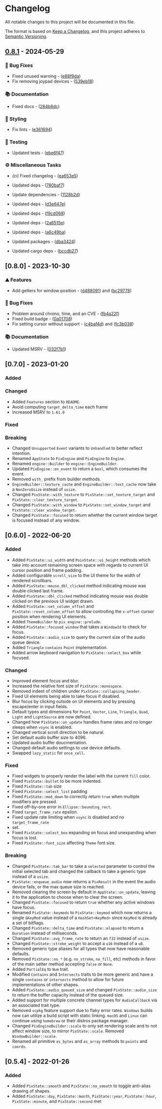 <!-- markdownlint-disable-file no-duplicate-heading -->

# Changelog

All notable changes to this project will be documented in this file.

The format is based on [Keep a Changelog](https://keepachangelog.com/en/1.0.0/),
and this project adheres to [Semantic Versioning](https://semver.org/spec/v2.0.0.html).

## [0.8.1](https://github.com/lukexor/pix-engine/compare/0.8.0..0.8.1) - 2024-05-29

### 🐛 Bug Fixes


- Fixed unused warning - ([e88f9da](https://github.com/lukexor/pix-engine/commit/e88f9da3cb09cbedce999a440cfa5f80648ee29a))
- Fix removing joypad devices - ([539eb18](https://github.com/lukexor/pix-engine/commit/539eb18d93437c86ab3ec13ca052335277d00902))

### 📚 Documentation


- Fixed docs - ([284b8dc](https://github.com/lukexor/pix-engine/commit/284b8dcdd27e5c25b778ee39f46ca149f1b60670))

### 🎨 Styling


- Fix lints - ([e361694](https://github.com/lukexor/pix-engine/commit/e36169475bdb41926c4e5a8b2d1ed73da4424cd3))

### 🧪 Testing


- Updated tests - ([ebe6f47](https://github.com/lukexor/pix-engine/commit/ebe6f471c43395ad7bc5f32b13860f7ce0238b6f))

### ⚙️ Miscellaneous Tasks

- *(ci)* Fixed changelog - ([ea653e5](https://github.com/lukexor/pix-engine/commit/ea653e5c2bd1adc25c7d30d4ad226d3579c0b42b))

- Updated deps - ([780baf7](https://github.com/lukexor/pix-engine/commit/780baf71f2754f7ef9bf7718195150a61ea06434))
- Update dependencies - ([1128b2d](https://github.com/lukexor/pix-engine/commit/1128b2dc132cf064ce22a969927662b9f49222d8))
- Updated deps - ([d3e647e](https://github.com/lukexor/pix-engine/commit/d3e647e4167a884b385635837fbee3841ca11357))
- Updated deps - ([f9cd068](https://github.com/lukexor/pix-engine/commit/f9cd06868007d8c64c82363aae9cae7990f87874))
- Updated deps - ([2a6515e](https://github.com/lukexor/pix-engine/commit/2a6515e91166bec6e36987dec28ba86080697ce8))
- Updated deps - ([a6c49ba](https://github.com/lukexor/pix-engine/commit/a6c49ba538ff2a9caac82154368341e4dd7ca802))
- Updated packages - ([dba3424](https://github.com/lukexor/pix-engine/commit/dba34240dabf667c15970e2cb04dd7bc840ec885))
- Updated cargo deps - ([bccdb27](https://github.com/lukexor/pix-engine/commit/bccdb27720d2de9765c271709a2a7e0975fd6cd4))


## [0.8.0] - 2023-10-30

### ⛰️  Features

- Add getters for window position -
  ([d488091](https://github.com/lukexor/pix-engine/commit/d48809116b1d20690cf6ae7e2d2599949a92af09))
  and
  ([bc29778](https://github.com/lukexor/pix-engine/commit/bc29778528ad26532c2168b7686182cc8a66d010))

### 🐛 Bug Fixes

- Problem around chrono, time, and an CVE - ([fb4a22f](https://github.com/lukexor/pix-engine/commit/fb4a22fab9a2c8b4d6d9b3707fce9edddbaf9386))
- Fixed build badge - ([0a01708](https://github.com/lukexor/pix-engine/commit/0a0170866ba4fe16b1d01a88a46ce0970a2a53b2))
- Fix setting cursor without support -
  ([c4baf4d](https://github.com/lukexor/pix-engine/commit/c4baf4dd2974732fd8e704e33691a49b7b476312))
  and
  ([fc3b038](https://github.com/lukexor/pix-engine/commit/fc3b0380f56a5e93d18375e7e218164a4b03a545))

### 📚 Documentation

- Updated MSRV - ([032f7b1](https://github.com/lukexor/pix-engine/commit/032f7b10d4356859b456544d3ba88d85c2356ad1))

## [0.7.0] - 2023-01-20

### Added

### Changed

- Added `Features` section to `README`.
- Avoid computing `target_delta_time` each frame
- Increased MSRV to `1.61.0`

### Fixed

### Breaking

- Changed `Unsupported` `Event` variants to `Unhandled` to better reflect
  intention.
- Renamed `AppState` to `PixEngine` and `PixEngine` to `Engine`.
- Renamed `engine::Builder` to `engine::EngineBuilder`.
- Updated `PixEngine::on_event` to return a `bool`, which consumes the event.
- Removed `with_` prefix from builder methods.
- `EngineBuilder::texture_cache` and `EngineBuilder::text_cache` now take a
  `NonZeroUsize` instead of `usize`.
- Changed `PixState::with_texture` to `PixState::set_texture_target` and
  `PixState::clear_texture_target`.
- Changed `PixState::with_window` to `PixState::set_window_target` and
  `PixState::clear_window_target`.
- Changed `PixState::focused` to return whether the current window target is
  focused instead of any window.

## [0.6.0] - 2022-06-20

### Added

- Added `PixState::ui_width` and `PoixState::ui_height` methods which take into
  account remaining screen space with regards to current UI cursor position and
  frame padding.
- Added configurable `scroll_size` to the UI theme for the width of rendered
  scrollbars.
- Added `PixState::mouse_dbl_clicked` method indicating mouse was double clicked
  last frame.
- Added `PixState::dbl_clicked` method indicating mouse was double clicked on
  the previous UI widget drawn.
- Added `PixState::set_column_offset` and `PixState::reset_column_offset` to
  allow controlling the `x-offset` cursor position when rendering UI elements.
- Added `ThemeBuilder` to `pix_engine::prelude`.
- Added `PixState::focused_window` that takes a `WindowId` to check for focus.
- Added `PixState::audio_size` to query the current size of the audio queue
  device.
- Added `Triangle` `contains` `Point` implementation.
- Added arrow keyboard navigation to `PixState::select_box` while focused.

### Changed

- Improved element focus and blur.
- Increased the relative font size of `PixState::monospace`.
- Removed indent of children under `PixState::collapsing_header`.
- Fixed UI elements being able to take focus if disabled.
- Blur focus by clicking outside on UI elements and by pressing escape/enter in
  input fields.
- Default types and dimensions for `Point`, `Vector`, `Line`, `Triangle`,
  `Quad`, `Light` and `LightSource` are now defined.
- Changed how `PixState::on_update` handles frame rates and no longer sleeps
  when `vsync` is enabled.
- Changed vertical scroll direction to be natural.
- Set default audio buffer size to 4096.
- Updated audio buffer doucmentation.
- Changed default audio settings to use device defaults.
- Swapped `lazy_static` for `once_cell`.

### Fixed

- Fixed widgets to properly render the label with the current `fill` color.
- Fixed `PixState::bullet` to be more indented.
- Fixed `PixState::tab` size
- Fixed `PixState::select_list` padding
- Fixed `PixState::mod_down` to correctly return `true` when multiple modifiers
  are pressed.
- Fixed off-by-one error in `Ellipse::bounding_rect`.
- Fixed `target_frame_rate` epsilon.
- Fixed update rate limiting when `vsync` is disabled and no `target_frame_rate`
- set.
- Fixed `PixState::select_box` expanding on focus and unexpanding when focus
  is lost.
- Fixed `PixState::font_size` affecting `Theme` font size.

### Breaking

- Changed `PixState::tab_bar` to take a `selected` parameter to control the
  initial selected tab and changed the callback to take a generic type instead
  of a `usize`.
- `PixState::enqueue_audio` now returns a `PixResult` in the event the audio
  device fails, or the max queue size is reached.
- Removed clearing the screen by default in `AppState::on_update`, leaving it to
  the application to choose when to clear the screen.
- Changed `PixState::focused` to return `true` whether any active windows have
  focus.
- Renamed `PixState::keymods` to `PixState::keymod` which now returns a single
  `&KeyMod` value instead of a `HashSet<KeyMod>` since `KeyMod` is already a
  set of bitflags.
- Changed `PixState::delta_time` and `PixState::elapsed` to return a `Duration`
  instead of milliseconds.
- Changed `PixState::avg_frame_rate` to return an `f32` instead of `usize`.
- Changed `PixState::stroke_weight` to accept a `u16` instead of a `u8`.
- Removed generic type aliases for all types that now have reasonable defaults.
- Removed `PixState::no_*` (e.g. `no_stroke`, `no_fill`, etc) methods in favor
  of the main setter method accepting `false` or `None`.
- Added `PartialEq` to `Num` trait.
- Modified `Contains` and `Intersects` traits to be more generic and have a
  single `contains` or `intersects` method to allow for future implementations
  of other shapes.
- Added `PixState::audio_queued_size` and changed `PixState::audio_size` to
  return the buffer capacity instead of the queued size.
- Added support for multiple concrete channel types for `AudioCallback` via
  an associated trait type.
- Removed `vcpkg` feature support due to flaky error rates. `Windows` builds now
  can utilize a build script with static linking. `macOS` and `Linux` can
  continue using `homebrew` or their distros package manager.
- Changed `PixEngineBuilder::scale` to only set rendering scale and to not
  affect window size, to mirror `PixState::scale`. Removed
  `WindowBuilder::scale`.
- Renamed all primitive `as_bytes` and `as_array` methods to `points`
  and `coords`.

## [0.5.4] - 2022-01-26

### Added

- Added `PixState::smooth` and `PixState::no_smooth` to toggle anti-alias
  drawing of shapes.
- Added `PixState::day`, `PixState::month`, `PixState::year`, `PixState::hour`,
  `PixState::minute`, and `PixState::second` met
